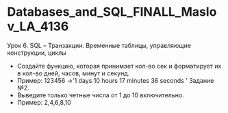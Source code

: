 # Databases_and_SQL_FINALL_Maslov_LA_4136
Урок 6. SQL – Транзакции. Временные таблицы, управляющие конструкции, циклы
* Создайте функцию, которая принимает кол-во сек и форматирует их в кол-во дней, часов, минут и секунд.
* Пример: 123456 ->'1 days 10 hours 17 minutes 36 seconds '
Задание №2.
* Выведите только четные числа от 1 до 10 включительно.
* Пример: 2,4,6,8,10 
